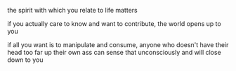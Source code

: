 the spirit with which you relate to life matters

if you actually care to know and want to contribute, the world opens up to you

if all you want is to manipulate and consume, anyone who doesn't have their head too far up their own ass can sense that unconsciously and will close down to you
